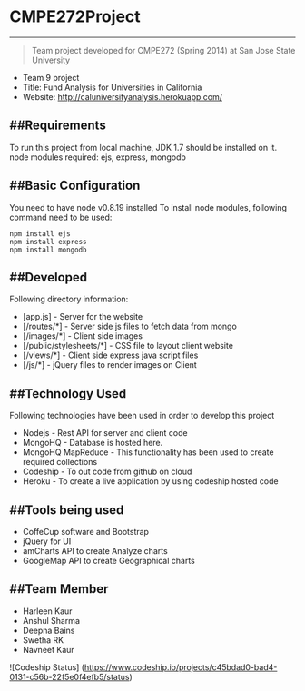 
# CMPE272Project
--------------

> Team project developed for CMPE272 (Spring 2014)
> at San Jose State University
 - Team 9 project
 - Title: Fund Analysis for Universities in California
 - Website: http://caluniversityanalysis.herokuapp.com/

##Requirements
--------------
To run this project from local machine, JDK 1.7 should be installed on it.
node modules required: ejs, express, mongodb

##Basic Configuration
--------------
You need to have node v0.8.19 installed
To install node modules, following command need to be used:

```
npm install ejs
npm install express
npm install mongodb
```


##Developed
--------------
Following directory information:

* [app.js] - Server for the website
* [/routes/*] - Server side js files to fetch data from mongo
* [/images/*] - Client side images
* [/public/stylesheets/*] - CSS file to layout client website
* [/views/*] - Client side express java script files 
* [/js/*] - jQuery files to render images on Client

##Technology Used
--------------
Following technologies have been used in order to develop this project

* Nodejs - Rest API for server and client code
* MongoHQ - Database is hosted here.
* MongoHQ MapReduce - This functionality has been used to create required collections
* Codeship - To out code from github on cloud
* Heroku - To create a live application by using codeship hosted code

##Tools being used
--------------
* CoffeCup software and Bootstrap
* jQuery for UI
* amCharts API to create Analyze charts
* GoogleMap API to create Geographical charts

##Team Member
--------------
* Harleen Kaur
* Anshul Sharma
* Deepna Bains
* Swetha RK
* Navneet Kaur

![Codeship Status] (https://www.codeship.io/projects/c45bdad0-bad4-0131-c56b-22f5e0f4efb5/status)
